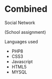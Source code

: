 # Combined
Social Network 

(School assignment)


Languages used
* PHP8
* CSS3
* Javascript
* HTML5
* MYSQL
